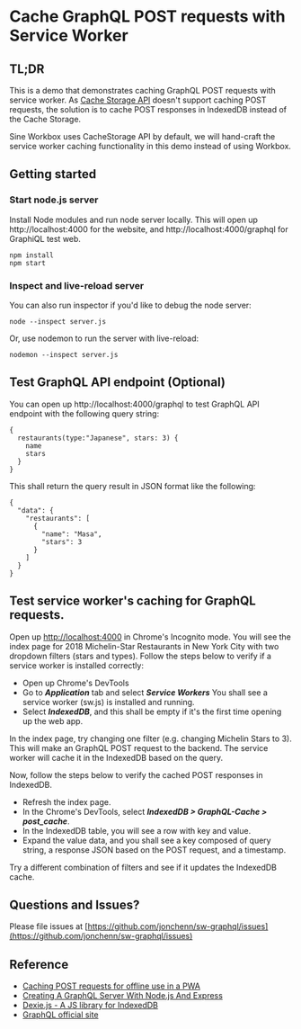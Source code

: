 # Cache GraphQL POST requests with Service Worker

## TL;DR

This is a demo that demonstrates caching GraphQL POST requests with service worker. As [Cache Storage API](https://developer.mozilla.org/en-US/docs/Web/API/CacheStorage) doesn't support caching POST requests, the solution is to cache POST responses in IndexedDB instead of the Cache Storage.

Sine Workbox uses CacheStorage API by default, we will hand-craft the service worker caching functionality in this demo instead of using Workbox.

## Getting started

### Start node.js server

Install Node modules and run node server locally. This will open up http://localhost:4000 for the website, and http://localhost:4000/graphql for GraphiQL test web.

```
npm install
npm start
```

### Inspect and live-reload server

You can also run inspector if you'd like to debug the node server:

```
node --inspect server.js
```

Or, use nodemon to run the server with live-reload:

```
nodemon --inspect server.js
```

## Test GraphQL API endpoint (Optional)

You can open up http://localhost:4000/graphql to test GraphQL API endpoint with the following query string:

```
{
  restaurants(type:"Japanese", stars: 3) {
    name
    stars
  }
}
```

This shall return the query result in JSON format like the following:
```
{
  "data": {
    "restaurants": [
      {
        "name": "Masa",
        "stars": 3
      }
    ]
  }
}
```

## Test service worker's caching for GraphQL requests.

Open up [http://localhost:4000](http://localhost:4000) in Chrome's Incognito mode. You will see the index page for 2018 Michelin-Star Restaurants in New York City with two dropdown filters (stars and types). Follow the steps below to verify if a service worker is installed correctly:

- Open up Chrome's DevTools
- Go to ***Application*** tab and select ***Service Workers*** You shall see a service worker (sw.js) is installed and running.
- Select ***IndexedDB***, and this shall be empty if it's the first time opening up the web app.

In the index page, try changing one filter (e.g. changing Michelin Stars to 3). This will make an GraphQL POST request to the backend. The service worker will cache it in the IndexedDB based on the query.

Now, follow the steps below to verify the cached POST responses in IndexedDB.

- Refresh the index page.
- In the Chrome's DevTools, select ***IndexedDB > GraphQL-Cache > post_cache***.
- In the IndexedDB table, you will see a row with key and value.
- Expand the value data, and you shall see a key composed of query string, a response JSON based on the POST request, and a timestamp.

Try a different combination of filters and see if it updates the IndexedDB cache.

## Questions and Issues?

Please file issues at [https://github.com/jonchenn/sw-graphql/issues](https://github.com/jonchenn/sw-graphql/issues)

## Reference

- [Caching POST requests for offline use in a PWA](https://a.kabachnik.info/offline-post-requests-via-service-worker-and-indexeddb.html)
- [Creating A GraphQL Server With Node.js And Express](https://medium.com/codingthesmartway-com-blog/creating-a-graphql-server-with-node-js-and-express-f6dddc5320e1)
- [Dexie.js - A JS library for IndexedDB](https://dexie.org/docs/Tutorial/Getting-started)
- [GraphQL official site](https://graphql.org/)
